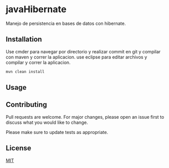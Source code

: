 # javaHibernate

Manejo de persistencia en bases de datos con hibernate.

## Installation

Use cmder para navegar por directorio y realizar commit en git y compilar con maven y correr la aplicacion.
use eclipse para editar archivos y compilar y correr la aplicacion.

```bash
mvn clean install
```

## Usage

## Contributing
Pull requests are welcome. For major changes, please open an issue first to discuss what you would like to change.

Please make sure to update tests as appropriate.

## License
[MIT](https://choosealicense.com/licenses/mit/)